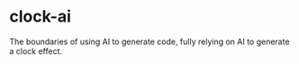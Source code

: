 # clock-ai
The boundaries of using AI to generate code, fully relying on AI to generate a clock effect.
